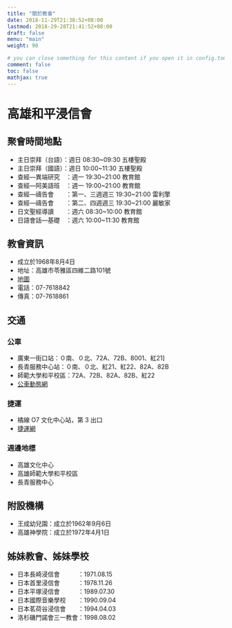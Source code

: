 ```yaml
---
title: "關於教會"
date: 2018-11-29T21:38:52+08:00
lastmod: 2018-29-28T21:41:52+08:00
draft: false
menu: "main"
weight: 90

# you can close something for this content if you open it in config.toml.
comment: false
toc: false
mathjax: true
---
```


# 高雄和平浸信會

## 聚會時間地點
* 主日崇拜（台語）：週日 08:30~09:30 五樓聖殿
* 主日崇拜（國語）：週日 10:00~11:30 五樓聖殿
* 查經—異端研究　：週一 19:30~21:00 教育館
* 查經—阿美語班　：週一 19:00~21:00 教育館
* 查經—禱告會　　：第一、三週週三 19:30~21:00 雷利擎
* 查經—禱告會　　：第二、四週週三 19:30~21:00 麗敏家
* 日文聖經導讀　　：週六 08:30~10:00 教育館
* 日語會話—基礎　：週六 10:00~11:30 教育館

## 教會資訊
* 成立於1968年8月4日
* 地址：高雄市苓雅區四維二路101號
* <a href="https://www.google.com.tw/maps/place/802%E9%AB%98%E9%9B%84%E5%B8%82%E8%8B%93%E9%9B%85%E5%8D%80%E5%9B%9B%E7%B6%AD%E4%BA%8C%E8%B7%AF101%E8%99%9F/@22.6226847,120.3182822,17z/data=!3m1!4b1!4m5!3m4!1s0x346e049800059dd1:0x89f042fe20621294!8m2!3d22.6226847!4d120.3204709?hl=zh-TW" target="_blank">地圖</a>
* 電話：07-7618842
* 傳真：07-7618861

## 交通

### 公車 
* 廣東一街口站：０南、０北、72A、72B、8001、紅21]
* 長青服務中心站：０南、０北、紅21、紅22、82A、82B
* 師範大學和平校區：72A、72B、82A、82B、紅22
* <a href="https://ibus.tbkc.gov.tw/bus/BusRoute.aspx" target="_blank">公車動態網</a>

### 捷運 
* 橘線 O7 文化中心站，第 3 出口
* <a href="https://www.krtco.com.tw/train_info/service_1-O7.aspx" target="_blank">捷運網</a>

### 週邊地標
* 高雄文化中心
* 高雄師範大學和平校區
* 長青服務中心

## 附設機構
* 王成幼兒園：成立於1962年9月6日
* 高雄神學院：成立於1972年4月1日

## 姊妹教會、姊妹學校
* 日本長崎浸信會　　　：1971.08.15
* 日本首里浸信會　　　：1978.11.26
* 日本平塚浸信會　　　：1989.07.30
* 日本國際音樂學校　　：1990.09.04
* 日本茗荷谷浸信會　　：1994.04.03
* 洛杉磯門諾會三一教會：1998.08.02